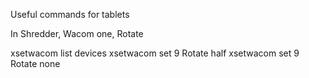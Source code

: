 Useful commands for tablets

In Shredder, Wacom one, Rotate

xsetwacom list devices
xsetwacom set 9 Rotate half
xsetwacom set 9 Rotate none
